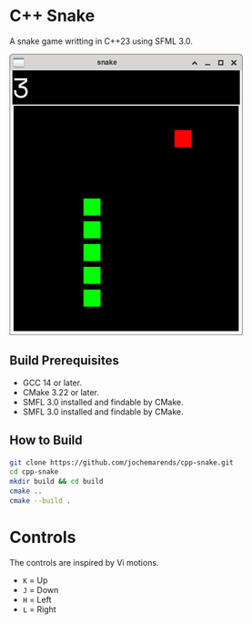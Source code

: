 # C++ Snake

A snake game writting in C++23 using SFML 3.0.

![Screenshot](images/screenshot.png)

## Build Prerequisites

- GCC 14 or later.
- CMake 3.22 or later.
- SMFL 3.0 installed and findable by CMake.
- SMFL 3.0 installed and findable by CMake.

## How to Build

```sh
git clone https://github.com/jochemarends/cpp-snake.git
cd cpp-snake
mkdir build && cd build
cmake ..
cmake --build .
```

# Controls

The controls are inspired by Vi motions.

- `K` = Up
- `J` = Down
- `H` = Left
- `L` = Right

